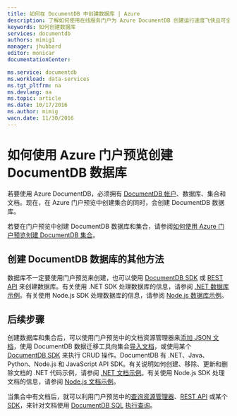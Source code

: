 ```yaml
---
title: 如何在 DocumentDB 中创建数据库 | Azure
description: 了解如何使用在线服务门户为 Azure DocumentDB 创建运行速度飞快且可全局缩放的 NoSQL 数据库。
keywords: 如何创建数据库
services: documentdb
authors: mimig1
manager: jhubbard
editor: monicar
documentationCenter: 

ms.service: documentdb
ms.workload: data-services
ms.tgt_pltfrm: na
ms.devlang: na
ms.topic: article
ms.date: 10/17/2016
ms.author: mimig
wacn.date: 11/30/2016
---
```


# 如何使用 Azure 门户预览创建 DocumentDB 数据库

若要使用 Azure DocumentDB，必须拥有 [DocumentDB 帐户](./documentdb-create-account.md)、数据库、集合和文档。现在，在 Azure 门户预览中创建集合的同时，会创建 DocumentDB 数据库。

若要在门户预览中创建 DocumentDB 数据库和集合，请参阅[如何使用 Azure 门户预览创建 DocumentDB 集合](./documentdb-create-collection.md)。

## 创建 DocumentDB 数据库的其他方法 <a name="other-ways-to-create-a-documentdb-database"></a>

数据库不一定要使用门户预览来创建，也可以使用 [DocumentDB SDK](./documentdb-sdk-dotnet.md) 或 [REST API](https://msdn.microsoft.com/zh-cn/library/mt489072.aspx) 来创建数据库。有关使用 .NET SDK 处理数据库的信息，请参阅 [.NET 数据库示例](./documentdb-dotnet-samples.md#database-examples)。有关使用 Node.js SDK 处理数据库的信息，请参阅 [Node.js 数据库示例](./documentdb-nodejs-samples.md#database-examples)。

## 后续步骤

创建数据库和集合后，可以使用门户预览中的文档资源管理器来[添加 JSON 文档](./documentdb-view-json-document-explorer.md)，使用 DocumentDB 数据迁移工具向集合[导入文档](./documentdb-import-data.md)，或使用某个 [DocumentDB SDK](./documentdb-sdk-dotnet.md) 来执行 CRUD 操作。DocumentDB 有 .NET、Java、Python、Node.js 和 JavaScript API SDK。有关说明如何创建、移除、更新和删除文档的 .NET 代码示例，请参阅 [.NET 文档示例](./documentdb-dotnet-samples.md#document-examples)。有关使用 Node.js SDK 处理文档的信息，请参阅 [Node.js 文档示例](./documentdb-nodejs-samples.md#document-examples)。

当集合中有文档后，就可以利用门户预览中的[查询资源管理器](./documentdb-query-collections-query-explorer.md)、[REST API](https://msdn.microsoft.com/zh-cn/library/azure/dn781481.aspx) 或某个 [SDK](./documentdb-sdk-dotnet.md)，来针对文档使用 [DocumentDB SQL](./documentdb-sql-query.md) [执行查询](./documentdb-sql-query.md#executing-sql-queries)。

<!---HONumber=Mooncake_1121_2016-->
